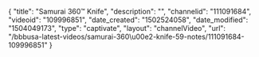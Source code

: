 {
    "title": "Samurai 360&trade; Knife",
    "description": "",
    "channelid": "111091684",
    "videoid": "109996851",
    "date_created": "1502524058",
    "date_modified": "1504049173",
    "type": "captivate",
    "layout": "channelVideo",
    "url": "\/bbbusa-latest-videos\/samurai-360\u00e2-knife-59-notes\/111091684-109996851"
}